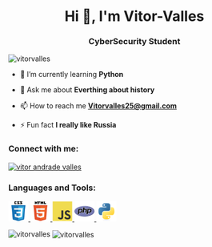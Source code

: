 <h1 align="center">Hi 👋, I'm Vitor-Valles</h1>
<h3 align="center">CyberSecurity Student</h3>

<p align="left"> <img src="https://komarev.com/ghpvc/?username=vitorvalles&label=Profile%20views&color=0e75b6&style=flat" alt="vitorvalles" /> </p>

- 🌱 I’m currently learning **Python**

- 💬 Ask me about **Everthing about history**

- 📫 How to reach me **Vitorvalles25@gmail.com**

- ⚡ Fun fact **I really like Russia**

<h3 align="left">Connect with me:</h3>
<p align="left">
<a href="https://linkedin.com/in/vitor andrade valles" target="blank"><img align="center" src="https://raw.githubusercontent.com/rahuldkjain/github-profile-readme-generator/master/src/images/icons/Social/linked-in-alt.svg" alt="vitor andrade valles" height="30" width="40" /></a>
</p>

<h3 align="left">Languages and Tools:</h3>
<p align="left"> <a href="https://www.w3schools.com/css/" target="_blank" rel="noreferrer"> <img src="https://raw.githubusercontent.com/devicons/devicon/master/icons/css3/css3-original-wordmark.svg" alt="css3" width="40" height="40"/> </a> <a href="https://www.w3.org/html/" target="_blank" rel="noreferrer"> <img src="https://raw.githubusercontent.com/devicons/devicon/master/icons/html5/html5-original-wordmark.svg" alt="html5" width="40" height="40"/> </a> <a href="https://developer.mozilla.org/en-US/docs/Web/JavaScript" target="_blank" rel="noreferrer"> <img src="https://raw.githubusercontent.com/devicons/devicon/master/icons/javascript/javascript-original.svg" alt="javascript" width="40" height="40"/> </a> <a href="https://www.php.net" target="_blank" rel="noreferrer"> <img src="https://raw.githubusercontent.com/devicons/devicon/master/icons/php/php-original.svg" alt="php" width="40" height="40"/> </a> <a href="https://www.python.org" target="_blank" rel="noreferrer"> <img src="https://raw.githubusercontent.com/devicons/devicon/master/icons/python/python-original.svg" alt="python" width="40" height="40"/> </a> </p>

<p><img align="left" src="https://github-readme-stats.vercel.app/api/top-langs?username=vitorvalles&show_icons=true&locale=en&layout=compact" alt="vitorvalles" /></p>

<p>&nbsp;<img align="center" src="https://github-readme-stats.vercel.app/api?username=vitorvalles&show_icons=true&locale=en" alt="vitorvalles" /></p>
